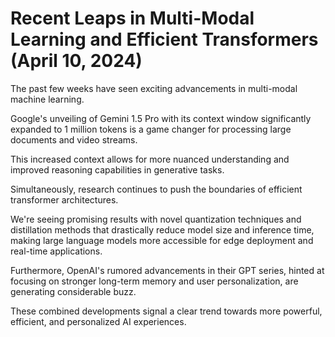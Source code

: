 # Recent Leaps in Multi-Modal Learning and Efficient Transformers (April 10, 2024)

The past few weeks have seen exciting advancements in multi-modal machine learning.

Google's unveiling of Gemini 1.5 Pro with its context window significantly expanded to 1 million tokens is a game changer for processing large documents and video streams.

This increased context allows for more nuanced understanding and improved reasoning capabilities in generative tasks.

Simultaneously, research continues to push the boundaries of efficient transformer architectures.

We're seeing promising results with novel quantization techniques and distillation methods that drastically reduce model size and inference time, making large language models more accessible for edge deployment and real-time applications.

Furthermore, OpenAI's rumored advancements in their GPT series, hinted at focusing on stronger long-term memory and user personalization, are generating considerable buzz.

These combined developments signal a clear trend towards more powerful, efficient, and personalized AI experiences.
